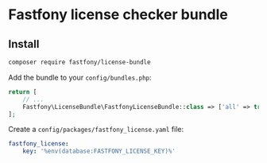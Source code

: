 # Fastfony license checker bundle

## Install

```sh
composer require fastfony/license-bundle
```

Add the bundle to your `config/bundles.php`:

```php
return [
    // ...
    Fastfony\LicenseBundle\FastfonyLicenseBundle::class => ['all' => true],
];
```

Create a `config/packages/fastfony_license.yaml` file:

```yaml
fastfony_license:
    key: '%env(database:FASTFONY_LICENSE_KEY)%'
```
